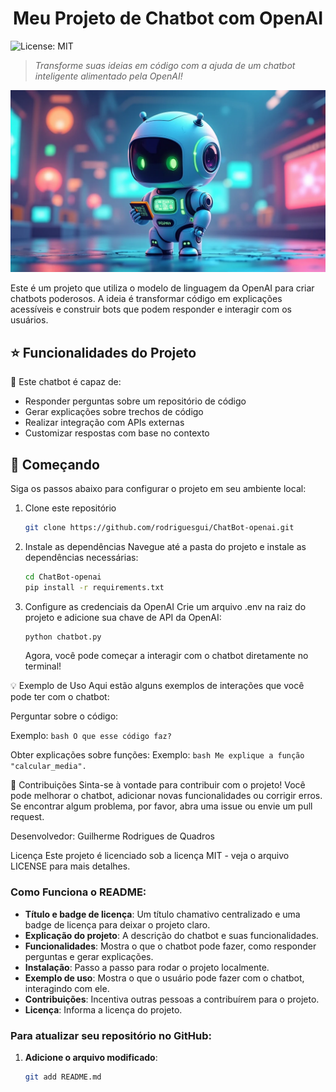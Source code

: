 <h1 align="center">Meu Projeto de Chatbot com OpenAI</h1>

![License: MIT](https://img.shields.io/badge/License-MIT-yellow.svg)

> *Transforme suas ideias em código com a ajuda de um chatbot inteligente alimentado pela OpenAI!*

<p align="center">
  <img
    src="./assets/img1.png" width="800"
  />
</p>

Este é um projeto que utiliza o modelo de linguagem da OpenAI para criar chatbots poderosos. A ideia é transformar código em explicações acessíveis e construir bots que podem responder e interagir com os usuários.



## ⭐ Funcionalidades do Projeto


🤖 Este chatbot é capaz de:

- Responder perguntas sobre um repositório de código
- Gerar explicações sobre trechos de código
- Realizar integração com APIs externas
- Customizar respostas com base no contexto

## 🚀 Começando

Siga os passos abaixo para configurar o projeto em seu ambiente local:

1. Clone este repositório

   ```bash
   git clone https://github.com/rodriguesgui/ChatBot-openai.git
    ```
    
2. Instale as dependências
    Navegue até a pasta do projeto e instale as dependências necessárias:
    ```bash
    cd ChatBot-openai
    pip install -r requirements.txt
    ```

3. Configure as credenciais da OpenAI
    Crie um arquivo .env na raiz do projeto e adicione sua chave de API da OpenAI:
    ```bash
    python chatbot.py
    ```
    Agora, você pode começar a interagir com o chatbot diretamente no terminal!

💡 Exemplo de Uso
Aqui estão alguns exemplos de interações que você pode ter com o chatbot:

Perguntar sobre o código:

Exemplo:
    ```bash
        O que esse código faz?
    ```

Obter explicações sobre funções:
Exemplo:
    ```bash
        Me explique a função "calcular_media".
    ```

💬 Contribuições
Sinta-se à vontade para contribuir com o projeto! Você pode melhorar o chatbot, adicionar novas funcionalidades ou corrigir erros. Se encontrar algum problema, por favor, abra uma issue ou envie um pull request.

Desenvolvedor:
Guilherme Rodrigues de Quadros

Licença
Este projeto é licenciado sob a licença MIT - veja o arquivo LICENSE para mais detalhes.


### Como Funciona o README:
- **Título e badge de licença**: Um título chamativo centralizado e uma badge de licença para deixar o projeto claro.
- **Explicação do projeto**: A descrição do chatbot e suas funcionalidades.
- **Funcionalidades**: Mostra o que o chatbot pode fazer, como responder perguntas e gerar explicações.
- **Instalação**: Passo a passo para rodar o projeto localmente.
- **Exemplo de uso**: Mostra o que o usuário pode fazer com o chatbot, interagindo com ele.
- **Contribuições**: Incentiva outras pessoas a contribuírem para o projeto.
- **Licença**: Informa a licença do projeto.

### Para atualizar seu repositório no GitHub:

1. **Adicione o arquivo modificado**:
   ```bash
   git add README.md
